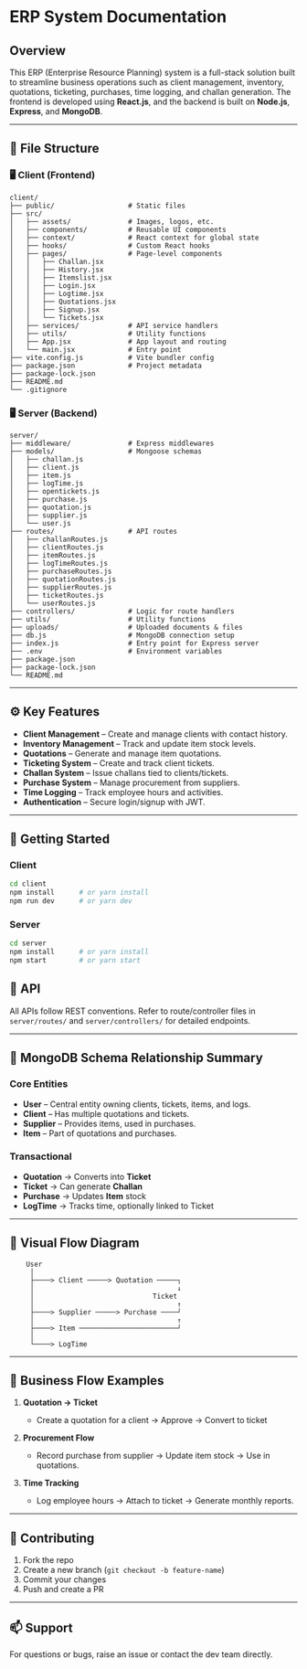 # ERP System Documentation

## Overview

This ERP (Enterprise Resource Planning) system is a full-stack solution built to streamline business operations such as client management, inventory, quotations, ticketing, purchases, time logging, and challan generation. The frontend is developed using **React.js**, and the backend is built on **Node.js**, **Express**, and **MongoDB**.

---

## 📁 File Structure

### 🖥️ Client (Frontend)

```
client/
├── public/                  # Static files
├── src/
│   ├── assets/              # Images, logos, etc.
│   ├── components/          # Reusable UI components
│   ├── context/             # React context for global state
│   ├── hooks/               # Custom React hooks
│   ├── pages/               # Page-level components
│   │   ├── Challan.jsx
│   │   ├── History.jsx
│   │   ├── Itemslist.jsx
│   │   ├── Login.jsx
│   │   ├── Logtime.jsx
│   │   ├── Quotations.jsx
│   │   ├── Signup.jsx
│   │   └── Tickets.jsx
│   ├── services/            # API service handlers
│   ├── utils/               # Utility functions
│   ├── App.jsx              # App layout and routing
│   └── main.jsx             # Entry point
├── vite.config.js           # Vite bundler config
├── package.json             # Project metadata
├── package-lock.json
├── README.md
└── .gitignore
```

### 🖥️ Server (Backend)

```
server/
├── middleware/              # Express middlewares
├── models/                  # Mongoose schemas
│   ├── challan.js
│   ├── client.js
│   ├── item.js
│   ├── logTime.js
│   ├── opentickets.js
│   ├── purchase.js
│   ├── quotation.js
│   ├── supplier.js
│   └── user.js
├── routes/                  # API routes
│   ├── challanRoutes.js
│   ├── clientRoutes.js
│   ├── itemRoutes.js
│   ├── logTimeRoutes.js
│   ├── purchaseRoutes.js
│   ├── quotationRoutes.js
│   ├── supplierRoutes.js
│   ├── ticketRoutes.js
│   └── userRoutes.js
├── controllers/             # Logic for route handlers
├── utils/                   # Utility functions
├── uploads/                 # Uploaded documents & files
├── db.js                    # MongoDB connection setup
├── index.js                 # Entry point for Express server
├── .env                     # Environment variables
├── package.json
├── package-lock.json
└── README.md
```

---

## ⚙️ Key Features

* **Client Management** – Create and manage clients with contact history.
* **Inventory Management** – Track and update item stock levels.
* **Quotations** – Generate and manage item quotations.
* **Ticketing System** – Create and track client tickets.
* **Challan System** – Issue challans tied to clients/tickets.
* **Purchase System** – Manage procurement from suppliers.
* **Time Logging** – Track employee hours and activities.
* **Authentication** – Secure login/signup with JWT.

---

## 🚀 Getting Started

### Client

```bash
cd client
npm install      # or yarn install
npm run dev      # or yarn dev
```

### Server

```bash
cd server
npm install      # or yarn install
npm start        # or yarn start
```
## 🔌 API

All APIs follow REST conventions. Refer to route/controller files in `server/routes/` and `server/controllers/` for detailed endpoints.

---

## 🧠 MongoDB Schema Relationship Summary

### Core Entities

* **User** – Central entity owning clients, tickets, items, and logs.
* **Client** – Has multiple quotations and tickets.
* **Supplier** – Provides items, used in purchases.
* **Item** – Part of quotations and purchases.

### Transactional

* **Quotation** → Converts into **Ticket**
* **Ticket** → Can generate **Challan**
* **Purchase** → Updates **Item** stock
* **LogTime** → Tracks time, optionally linked to Ticket

---

## 🧭 Visual Flow Diagram

```
    User
     │
     ├────> Client ─────> Quotation ─────┐
     │                                   ↓
     │                             Ticket 
     │                                   ↑
     ├────> Supplier ─────> Purchase ────┘
     │                                   ↑
     ├────> Item ────────────────────────┘
     │
     └────> LogTime 
```

---

## 🔄 Business Flow Examples

1. **Quotation → Ticket**

   * Create a quotation for a client → Approve → Convert to ticket

2. **Procurement Flow**

   * Record purchase from supplier → Update item stock → Use in quotations.

3. **Time Tracking**

   * Log employee hours → Attach to ticket → Generate monthly reports.

---

## 🤝 Contributing

1. Fork the repo
2. Create a new branch (`git checkout -b feature-name`)
3. Commit your changes
4. Push and create a PR

---

## 📫 Support

For questions or bugs, raise an issue or contact the dev team directly.
